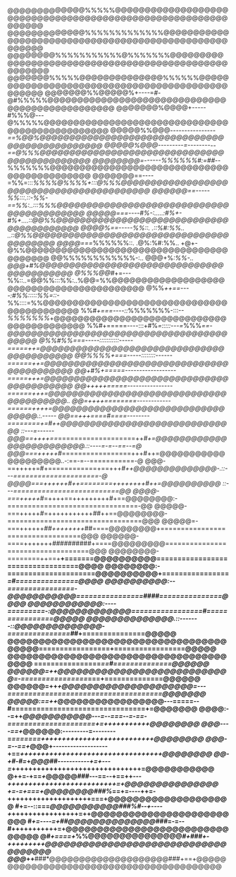 @@@@@@@@@@@@@%%%%%@@@@@@@@@@@@@@@@@@@@@@@@@@@@@@@@@@@@@@@@@@@@@@@@@@@@@@@@@@@@@@
@@@@@@@@@@@@@%%%%%%%%%%%%%@@@@@@@@@@@@@@@@@@@@@@@@@@@@@@@@@@@@@@@@@@@@@@@@@@@@@@
@@@@@@@@%%%%%%%%%%%@%%%%%%%@@@@@@@@@@@@@@@@@@@@@@@@@@@@@@@@@@@@@@@@@@@@@@@@@@@@@
@@@@@@@%%%%%@@@@@@@@@@@@@@%%%%%%@@@@@@@@@@@@@@@@@@@@@@@@@@@@@@@@@@@@@@@@@@@@@@@@
@@@@@@@%%@@@@@%+----=*#-*@#%%%%%@@@@@@@@@@@@@@@@@@@@@@@@@@@@@@@@@@@@@@@@@@@@@@@@
@@@@@@@%@@@@+-----#%%%@---@%%%%%@@@@@@@@@@@@@@@@@@@@@@@@@@@@@@@@@@@@@@@@@@@@@@@@
@@@@@%%@@@*----------------==%@@%@@@@@@@@@@@@@@@@@@@@@@@@@@@@@@@@@@@@@@@@@@@@@@@
@@@@@%@@@---------=----------==@%%%@@@@@@@@@@@@@@@@@@@@@@@@@@@@@@@@@@@@@@@@@@@@@
@@@@@@@@=------%%%%%%#:=##*--%%%%%%%@@@@@@@@@@@@@@@@@@@@@@@@@@@@@@@@@@@@@@@@@@@@
@@@@@@@==----=%%=:::*%%%%@%%%%+:::@%%%@@@@@@@@@@@@@@@@@@@@@@@@@@@@@@@@@@@@@@@@@@
@@@@@@==-----%%:::.::-%%-==%%:..:::%%%@@@@@@@@@@@@@@@@@@@@@@@@@@@@@@@@@@@@@@@@@@
@@@@@===----#%-:.....:#%+-#%+....::@@%%@@@@@@@@@@@@@@@@@@@@@@@@@@@@@@@@@@@@@@@@@
@@@@%==-----%%::.   .::%#:%%..  ..::@%%@@@@@@@@@@@@@@@@@@@@@@@@@@@@@@@@@@@@@@@@@
@@@@===*%%%%%%::.  .@%:%#:%%..  +@+-@%%@@@@@@@@@@@@@@@@@@@@@@@@@@@@@@@@@@@@@@@@@
@@%%%%%%%%%%%%-:.. @@@+%*:%%-.. @@@+#%@@@@@@@@@@@@@@@@@@@@@@@@@@@@@@@@@@@@@@@@@@
@%%%@@#*+=---%%::..=@@%%:::%%:..%@@=%%@@@@@@@@@@@@@@@@@@@@@@@@@@@@@@@@@@@@@@@@@@
@%%*++==----:#%%:::::%%=::-*%%::::=%%@@@@@@@@@@@@@@@@@@@@@@@@@@@@@@@@@@@@@@@@@@@
%%#*+===----::*%%%%%%%-:::--*%%%%%%%*+@@@@@@@@@@@@@@@@@@@@@@@@@@@@@@@@@@@@@@@@@@
%%#+=====----:::+#%*=:::::---=*%%%*==-@@@@@@@@@@@@@@@@@@@@@@@@@@@@@@@@@@@@@@@@@@
@%%#%%===-----:::::::::::-----=====++=@@@@@@@@@@@@@@@@@@@@@@@@@@@@@@@@@@@@@@@@@@
@@%%%%+===-----::::::::------======++=@@@@@@@@@@@@@@@@@@@@@@@@@@@@@@@@@@@@@@@@@@
@@+#%+=====------------------=====+++=@@@@@@@@@@@@@@@@@@@@@@@@@@@@@@@@@@@@@@@@@@
@@+++++=====----------------======+++=@@@@@@@@@@@@@@@@@@@@@@@@@@@@@@@@@@@@@@@@..
@@=++++========------------======++++=@@@@@@@@@@@@@@@@@@@@@@@@@@@@@@@@@@.:.-----
@@==+++====#====--------========+=#++@@@@@@@@@@@@@@@@@@@@@@@@@@@@@@ ::---=------
@@@==++++==*===================++*#+=@@@@@@@@@@@@@@@@@@@@@@@@@.::----=-=--==--=@
@@@===+++++*#=================+++#++=@@@@@@@@@@@@@@@@@@@@..-:==-=--===========-@
@@@-==+++++=#+============+==+++*#++@@@@@@@@@@@@@@-.::---=====================-@
@@@@===++++++#++========++++++++#++=@@@@@@@@@@ ::---==========================@@
@@@@-===+++++*#=++++==+++++++++#+==@@@@@@@@:-================================-@@
@@@@@-===+++++*#*=+++++++++++##++==@@@@@@@@-=================================@@@
@@@@@=-===++++++##*++++++++*##====@@@@@@@@+==================================@@@
@@@@@@-====+++++++##########+====@@@@@@@@@===================================@@@
@@@@@@@@-========++==+**+=======@@@@@@@@@@==================================@@@@
@@@@@@@@:-=====================@@@@@@@@@@+================*=#===============@@@@
@@@@@@@@@@:--================-@@@@@@@@@@@================####===============@@@@
@@@@@@@@@@@@:----=========-:@@@@@@@@@@@@@=================#================@@@@@
@@@@@@@@@@@@@@.::-------::@@@@@@@@@@@@@@-===============#*#+===============@@@@@
@@@@@@@@@@@@@@@@@@@@@@@@@@@@@@@@@@@@@@@@=================+=================@@@@@
@@@@@@@@@@@@@@@@@@@@@@@@@@@@@@@@@@@@@@@ ================*==#==============@@@@@@
@@@@@@=++@@@@@@@@@@@@@@@@@@@@@@@@@@@@=-================*===+==============@@@@@@
@@@@@@=++*+@@@@@@@@@@@@@@@@@@@@@=---=====================================@@@@@@@
@@@@@:==++*@@@@@@@@@@@@@@@@@---=====--#================================+=@@@@@@@
@@@@:--=++*@@@@@@@@@@@---=--===--=-==-=====================+=+++++++++++@@@@@@@@
@@@----==+*@@@@@@:---------=--------=*=======+++++++++++++++++++++++++++@@@@@@@@
@@@-=--==+*@@@+-------------------+==*++++++++++++++++++++++++++++++++++@@@@@@@@
@@-+#-#=*+*@@@*##*-----------+=+---=*+++++++++++++++++++++++++++++++=@@@@@@@@@@@
@++=-+==*+*@@@@@*###*---==--+==++---*++++++++++++++++++++++++++=+@@@@@@@@@@@@@@@
*+=-=+===*+@@@@@@@@###%*==+=----++=-++++++++++++++++++++===+@@@@@@@@@@@@@@@@@@@@
#+=--::===*@@@@@@@@@@@###%#--+----+*++++++++++++++++=++@@@@@@@@@@@@@@@@@@@@@@@@@
#*+=----=+##@@@@@@@@@@@@@@###*=-=--#+++++++++++=+@@@@@@@@@@@@@@@@@@@@@@@@@@@@@@@
@#*+====+*%%@@@@@@@@@@@@@@@*#+###+-+++++++++@@@@@@@@@@@@@@@@@@@@@@@@@@@@@@@@@@@@
@@@*++**###*@@@@@@@@@@@@@@@@@@@@###+==+@@@@@@@@@@@@@@@@@@@@@@@@@@@@@@@@@@@@@@@@@
